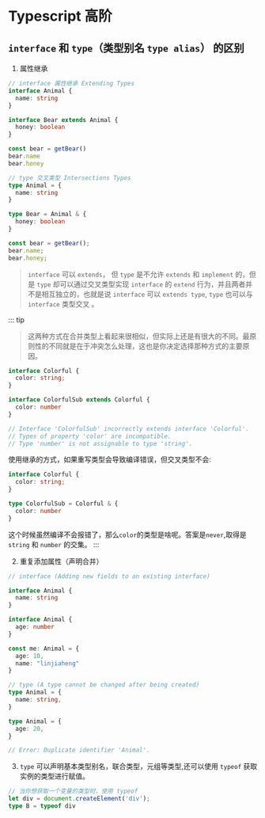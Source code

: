 # Typescript 高阶

## `interface` 和 `type`（类型别名 `type alias`） 的区别

1. 属性继承

```ts
// interface 属性继承 Extending Types
interface Animal {
  name: string
}

interface Bear extends Animal {
  honey: boolean
}

const bear = getBear()
bear.name
bear.honey

// type 交叉类型 Intersections Types
type Animal = {
  name: string
}

type Bear = Animal & {
  honey: boolean
}

const bear = getBear();
bear.name;
bear.honey;
```
> `interface` 可以 `extends`， 但 `type` 是不允许 `extends` 和 `implement` 的，但是 `type` 却可以通过交叉类型实现 `interface` 的 `extend` 行为，并且两者并不是相互独立的，也就是说 `interface` 可以 `extends type`, `type` 也可以与 `interface` 类型交叉 。

::: tip
> 这两种方式在合并类型上看起来很相似，但实际上还是有很大的不同。最原则性的不同就是在于冲突怎么处理，这也是你决定选择那种方式的主要原因。

```ts
interface Colorful {
  color: string;
}

interface ColorfulSub extends Colorful {
  color: number
}

// Interface 'ColorfulSub' incorrectly extends interface 'Colorful'.
// Types of property 'color' are incompatible.
// Type 'number' is not assignable to type 'string'.
```

使用继承的方式，如果重写类型会导致编译错误，但交叉类型不会:

```ts
interface Colorful {
  color: string;
}

type ColorfulSub = Colorful & {
  color: number
}
```
这个时候虽然编译不会报错了，那么`color`的类型是啥呢。答案是`never`,取得是 `string` 和 `number` 的交集。
:::

2. 重复添加属性（声明合并）
```ts
// interface (Adding new fields to an existing interface)

interface Animal {
  name: string
}

interface Animal {
  age: number
}

const me: Animal = {
  age: 10,
  name: "linjiaheng"
}

// type (A type cannot be changed after being created)
type Animal = {
  name: string,
}

type Animal = {
  age: 20,
}

// Error: Duplicate identifier 'Animal'.
```

3. `type` 可以声明基本类型别名，联合类型，元组等类型,还可以使用 `typeof` 获取实例的类型进行赋值。

```ts
// 当你想获取一个变量的类型时，使用 typeof
let div = document.createElement('div');
type B = typeof div
```